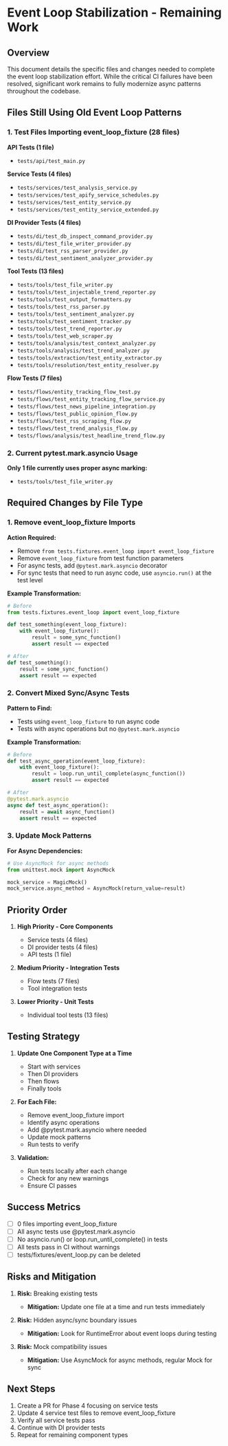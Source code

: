 # Event Loop Stabilization - Remaining Work

## Overview

This document details the specific files and changes needed to complete the event loop stabilization effort. While the critical CI failures have been resolved, significant work remains to fully modernize async patterns throughout the codebase.

## Files Still Using Old Event Loop Patterns

### 1. Test Files Importing event_loop_fixture (28 files)

**API Tests (1 file)**
- `tests/api/test_main.py`

**Service Tests (4 files)**
- `tests/services/test_analysis_service.py`
- `tests/services/test_apify_service_schedules.py`
- `tests/services/test_entity_service.py`
- `tests/services/test_entity_service_extended.py`

**DI Provider Tests (4 files)**
- `tests/di/test_db_inspect_command_provider.py`
- `tests/di/test_file_writer_provider.py`
- `tests/di/test_rss_parser_provider.py`
- `tests/di/test_sentiment_analyzer_provider.py`

**Tool Tests (13 files)**
- `tests/tools/test_file_writer.py`
- `tests/tools/test_injectable_trend_reporter.py`
- `tests/tools/test_output_formatters.py`
- `tests/tools/test_rss_parser.py`
- `tests/tools/test_sentiment_analyzer.py`
- `tests/tools/test_sentiment_tracker.py`
- `tests/tools/test_trend_reporter.py`
- `tests/tools/test_web_scraper.py`
- `tests/tools/analysis/test_context_analyzer.py`
- `tests/tools/analysis/test_trend_analyzer.py`
- `tests/tools/extraction/test_entity_extractor.py`
- `tests/tools/resolution/test_entity_resolver.py`

**Flow Tests (7 files)**
- `tests/flows/entity_tracking_flow_test.py`
- `tests/flows/test_entity_tracking_flow_service.py`
- `tests/flows/test_news_pipeline_integration.py`
- `tests/flows/test_public_opinion_flow.py`
- `tests/flows/test_rss_scraping_flow.py`
- `tests/flows/test_trend_analysis_flow.py`
- `tests/flows/analysis/test_headline_trend_flow.py`

### 2. Current pytest.mark.asyncio Usage

**Only 1 file currently uses proper async marking:**
- `tests/tools/test_file_writer.py`

## Required Changes by File Type

### 1. Remove event_loop_fixture Imports

**Action Required:**
- Remove `from tests.fixtures.event_loop import event_loop_fixture`
- Remove `event_loop_fixture` from test function parameters
- For async tests, add `@pytest.mark.asyncio` decorator
- For sync tests that need to run async code, use `asyncio.run()` at the test level

**Example Transformation:**
```python
# Before
from tests.fixtures.event_loop import event_loop_fixture

def test_something(event_loop_fixture):
    with event_loop_fixture():
        result = some_sync_function()
        assert result == expected

# After
def test_something():
    result = some_sync_function()
    assert result == expected
```

### 2. Convert Mixed Sync/Async Tests

**Pattern to Find:**
- Tests using `event_loop_fixture` to run async code
- Tests with async operations but no `@pytest.mark.asyncio`

**Example Transformation:**
```python
# Before
def test_async_operation(event_loop_fixture):
    with event_loop_fixture():
        result = loop.run_until_complete(async_function())
        assert result == expected

# After
@pytest.mark.asyncio
async def test_async_operation():
    result = await async_function()
    assert result == expected
```

### 3. Update Mock Patterns

**For Async Dependencies:**
```python
# Use AsyncMock for async methods
from unittest.mock import AsyncMock

mock_service = MagicMock()
mock_service.async_method = AsyncMock(return_value=result)
```

## Priority Order

1. **High Priority - Core Components**
   - Service tests (4 files)
   - DI provider tests (4 files)
   - API tests (1 file)

2. **Medium Priority - Integration Tests**
   - Flow tests (7 files)
   - Tool integration tests

3. **Lower Priority - Unit Tests**
   - Individual tool tests (13 files)

## Testing Strategy

1. **Update One Component Type at a Time**
   - Start with services
   - Then DI providers
   - Then flows
   - Finally tools

2. **For Each File:**
   - Remove event_loop_fixture import
   - Identify async operations
   - Add @pytest.mark.asyncio where needed
   - Update mock patterns
   - Run tests to verify

3. **Validation:**
   - Run tests locally after each change
   - Check for any new warnings
   - Ensure CI passes

## Success Metrics

- [ ] 0 files importing event_loop_fixture
- [ ] All async tests use @pytest.mark.asyncio
- [ ] No asyncio.run() or loop.run_until_complete() in tests
- [ ] All tests pass in CI without warnings
- [ ] tests/fixtures/event_loop.py can be deleted

## Risks and Mitigation

1. **Risk:** Breaking existing tests
   - **Mitigation:** Update one file at a time and run tests immediately

2. **Risk:** Hidden async/sync boundary issues
   - **Mitigation:** Look for RuntimeError about event loops during testing

3. **Risk:** Mock compatibility issues
   - **Mitigation:** Use AsyncMock for async methods, regular Mock for sync

## Next Steps

1. Create a PR for Phase 4 focusing on service tests
2. Update 4 service test files to remove event_loop_fixture
3. Verify all service tests pass
4. Continue with DI provider tests
5. Repeat for remaining component types
